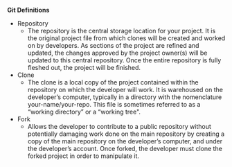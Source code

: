 **Git Definitions**
  * Repository
    * The repository is the central storage location for your project.  It is the original project file from which clones will be created and worked on by developers.  As sections of the project are refined and updated, the changes approved by the project owner(s) will be updated to this central repository.  Once the entire repository is fully fleshed out, the project will be finished.
  * Clone
    * The clone is a local copy of the project contained within the repository on which the developer will work.  It is warehoused on the developer’s computer, typically in a directory with the nomenclature your-name/your-repo.  This file is sometimes referred to as a “working directory” or a “working tree".
  * Fork
    * Allows the developer to contribute to a public repository without potentially damaging work done on the main repository by creating a copy of the main repository on the developer’s computer, and under the developer’s account. Once forked, the developer must clone the forked project in order to manipulate it. 

	